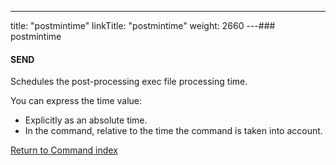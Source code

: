 ---
title: "postmintime"
linkTitle: "postmintime"
weight: 2660
---### postmintime

#### SEND

Schedules the post-processing exec file processing time.

You can express the time value:

* Explicitly
    as an absolute time.
* In
    the command, relative to the time the command is taken into
    account.

[Return to Command index](../../)
